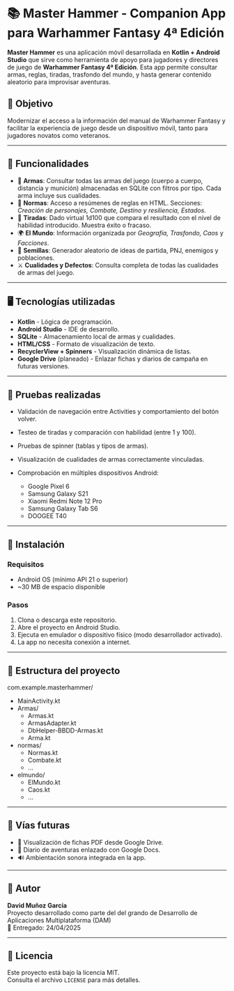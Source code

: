 # 📚 Master Hammer - Companion App para Warhammer Fantasy 4ª Edición

**Master Hammer** es una aplicación móvil desarrollada en **Kotlin + Android Studio** que sirve como herramienta de apoyo para jugadores y directores de juego de **Warhammer Fantasy 4ª Edición**. Esta app permite consultar armas, reglas, tiradas, trasfondo del mundo, y hasta generar contenido aleatorio para improvisar aventuras.

## 🎯 Objetivo

Modernizar el acceso a la información del manual de Warhammer Fantasy y facilitar la experiencia de juego desde un dispositivo móvil, tanto para jugadores novatos como veteranos.

---

## 🧩 Funcionalidades

- 🔪 **Armas**: Consultar todas las armas del juego (cuerpo a cuerpo, distancia y munición) almacenadas en SQLite con filtros por tipo. Cada arma incluye sus cualidades.
- 📜 **Normas**: Acceso a resúmenes de reglas en HTML. Secciones: *Creación de personajes, Combate, Destino y resiliencia, Estados*.
- 🎲 **Tiradas**: Dado virtual 1d100 que compara el resultado con el nivel de habilidad introducido. Muestra éxito o fracaso.
- 🌍 **El Mundo**: Información organizada por *Geografía, Trasfondo, Caos* y *Facciones*.
- 🌱 **Semillas**: Generador aleatorio de ideas de partida, PNJ, enemigos y poblaciones.
- ⚔️ **Cualidades y Defectos**: Consulta completa de todas las cualidades de armas del juego.

---

## 🖥️ Tecnologías utilizadas

- **Kotlin** - Lógica de programación.
- **Android Studio** - IDE de desarrollo.
- **SQLite** - Almacenamiento local de armas y cualidades.
- **HTML/CSS** - Formato de visualización de texto.
- **RecyclerView + Spinners** - Visualización dinámica de listas.
- **Google Drive** (planeado) - Enlazar fichas y diarios de campaña en futuras versiones.

---

## 🧪 Pruebas realizadas

- Validación de navegación entre Activities y comportamiento del botón volver.
- Testeo de tiradas y comparación con habilidad (entre 1 y 100).
- Pruebas de spinner (tablas y tipos de armas).
- Visualización de cualidades de armas correctamente vinculadas.
- Comprobación en múltiples dispositivos Android:

  - Google Pixel 6  
  - Samsung Galaxy S21  
  - Xiaomi Redmi Note 12 Pro  
  - Samsung Galaxy Tab S6  
  - DOOGEE T40

---

## 📲 Instalación

### Requisitos

- Android OS (mínimo API 21 o superior)
- ~30 MB de espacio disponible

### Pasos

1. Clona o descarga este repositorio.
2. Abre el proyecto en Android Studio.
3. Ejecuta en emulador o dispositivo físico (modo desarrollador activado).
4. La app no necesita conexión a internet.

---

## 🧠 Estructura del proyecto
com.example.masterhammer/
- MainActivity.kt
- Armas/
  - Armas.kt
  - ArmasAdapter.kt
  - DbHelper-BBDD-Armas.kt
  - Arma.kt
- normas/
  - Normas.kt
  - Combate.kt
  - ...
- elmundo/
  - ElMundo.kt
  - Caos.kt
  - ...




---

## 📌 Vías futuras

- 📄 Visualización de fichas PDF desde Google Drive.
- 📖 Diario de aventuras enlazado con Google Docs.
- 🔊 Ambientación sonora integrada en la app.

---

## 👤 Autor

**David Muñoz García**  
Proyecto desarrollado como parte del del grando de Desarrollo de Aplicaciones Multiplataforma (DAM)  
📅 Entregado: 24/04/2025  

---

## 📄 Licencia

Este proyecto está bajo la licencia MIT.  
Consulta el archivo `LICENSE` para más detalles.



